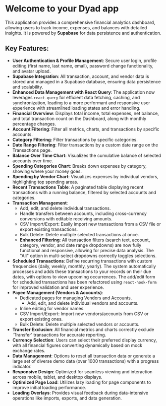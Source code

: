 # Welcome to your Dyad app

This application provides a comprehensive financial analytics dashboard, allowing users to track income, expenses, and balances with detailed insights. It is powered by **Supabase** for data persistence and authentication.

## Key Features:

*   **User Authentication & Profile Management**: Secure user login, profile editing (first name, last name, email), password change functionality, and avatar upload.
*   **Supabase Integration**: All transaction, account, and vendor data is stored and managed in a Supabase database, ensuring data persistence and scalability.
*   **Enhanced Data Management with React Query**: The application now leverages `react-query` for efficient data fetching, caching, and synchronization, leading to a more performant and responsive user experience with streamlined loading states and error handling.
*   **Financial Overview**: Displays total income, total expenses, net balance, and total transaction count on the Dashboard, along with monthly percentage changes.
*   **Account Filtering**: Filter all metrics, charts, and transactions by specific accounts.
*   **Category Filtering**: Filter transactions by specific categories.
*   **Date Range Filtering**: Filter transactions by a custom date range on the Transactions page.
*   **Balance Over Time Chart**: Visualizes the cumulative balance of selected accounts over time.
*   **Spending Categories Chart**: Breaks down expenses by category, showing where your money goes.
*   **Spending by Vendor Chart**: Visualizes expenses by individual vendors, highlighting top spending areas.
*   **Recent Transactions Table**: A paginated table displaying recent transactions with a running balance, filtered by selected accounts and categories.
*   **Transaction Management**:
    *   Add, edit, and delete individual transactions.
    *   Handle transfers between accounts, including cross-currency conversions with editable receiving amounts.
    *   CSV Import/Export: Easily import new transactions from a CSV file or export existing transactions.
    *   Bulk Delete: Delete multiple selected transactions at once.
    *   **Enhanced Filtering**: All transaction filters (search text, account, category, vendor, and date range dropdowns) are now fully functional and responsive, allowing for precise data analysis. The "All" option in multi-select dropdowns correctly toggles selections.
*   **Scheduled Transactions**: Define recurring transactions with custom frequencies (daily, weekly, monthly, yearly). The system automatically processes and adds these transactions to your records on their due dates, with options to view upcoming occurrences. The add/edit form for scheduled transactions has been refactored using `react-hook-form` for improved validation and user experience.
*   **Payee Management (Vendors & Accounts)**:
    *   Dedicated pages for managing Vendors and Accounts.
        *   Add, edit, and delete individual vendors and accounts.
    *   Inline editing for vendor names.
    *   CSV Import/Export: Import new vendors/accounts from CSV or export existing ones.
    *   Bulk Delete: Delete multiple selected vendors or accounts.
*   **Transfer Exclusion**: All financial metrics and charts correctly exclude 'Transfer' transactions for accurate reporting.
*   **Currency Selection**: Users can select their preferred display currency, with all financial figures converting dynamically based on mock exchange rates.
*   **Data Management**: Options to reset all transaction data or generate a large set of diverse demo data (over 1000 transactions) with a progress indicator.
*   **Responsive Design**: Optimized for seamless viewing and interaction across mobile, tablet, and desktop displays.
*   **Optimized Page Load**: Utilizes lazy loading for page components to improve initial loading performance.
*   **Loading Overlays**: Provides visual feedback during data-intensive operations like imports, exports, and data generation.